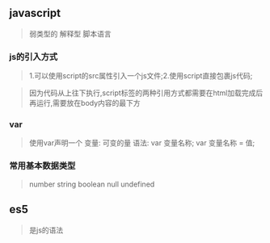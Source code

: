 ## javascript
> 弱类型的 解释型 脚本语言 

### js的引入方式
>1.可以使用script的src属性引入一个js文件;2.使用script直接包裹js代码;

> 因为代码从上往下执行,script标签的两种引用方式都需要在html加载完成后再运行,需要放在body内容的最下方

### var
> 使用var声明一个 变量: 可变的量 语法: var 变量名称; var 变量名称 = 值;

### 常用基本数据类型
> number string boolean null undefined


## es5
>是js的语法